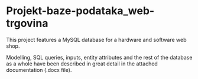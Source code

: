 # Projekt-baze-podataka_web-trgovina

This project features a MySQL database for a hardware and software web shop.

Modelling, SQL queries, inputs, entity attributes and the rest of the database as a whole have been described in great detail in the attached documentation (.docx file).
